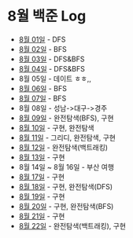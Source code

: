 # 8월 백준 Log

- [8월 01일](./0801/) - DFS
- [8월 02일](./0802/) - BFS
- [8월 03일](./0803/) - DFS&BFS
- [8월 04일](./0804/) - DFS&BFS
- 8월 05일 - 데이트 ㅎㅎ,,
- [8월 06일](./0806/) - BFS
- [8월 07일](./0807/) - BFS
- 8월 08일 - 성남->대구->경주
- [8월 09일](./0809/) - 완전탐색(BFS), 구현
- [8월 10일](./0810/) - 구현, 완전탐색
- [8월 11일](./0811) - 그리디, 완전탐색, 구현
- [8월 12일](./0812) - 완전탐색(백트래킹)
- [8월 13일](./0813) - 구현
- 8월 14일 ~ 8월 16일 - 부산 여행
- [8월 17일](./0817) - 구현
- [8월 18일](./0818) - 구현, 완전탐색(DFS)
- [8월 19일](./0819) - 구현
- [8월 20일](./0820) - 구현, 완전탐색(BFS)
- [8월 21일](./0821) - 구현
- [8월 22일](./0822) - 완전탐색(백트래킹), 구현